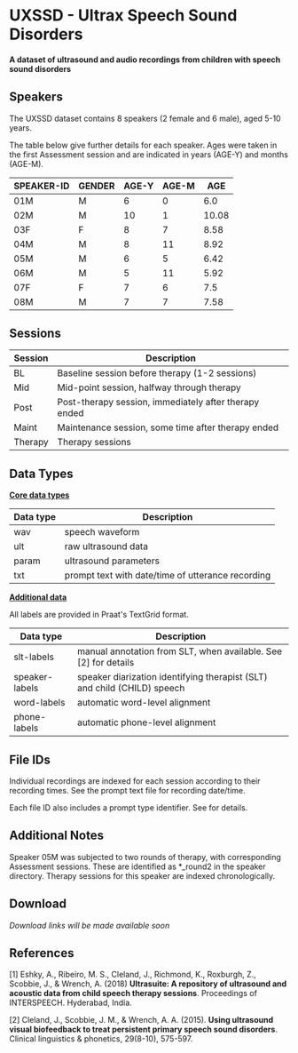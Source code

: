 # UXSSD - Ultrax Speech Sound Disorders

#### A dataset of ultrasound and audio recordings from children with speech sound disorders



## Speakers

The UXSSD dataset contains 8 speakers (2 female and 6 male), aged 5-10 years.

The table below give further details for each speaker. Ages were taken in the first Assessment session and are indicated in years (AGE-Y) and months (AGE-M).

| SPEAKER-ID | GENDER | AGE-Y | AGE-M | AGE   |
| ---------- | ------ | ----- | ----- | ----- |
| 01M        | M      | 6     | 0     | 6.0   |
| 02M        | M      | 10    | 1     | 10.08 |
| 03F        | F      | 8     | 7     | 8.58  |
| 04M        | M      | 8     | 11    | 8.92  |
| 05M        | M      | 6     | 5     | 6.42  |
| 06M        | M      | 5     | 11    | 5.92  |
| 07F        | F      | 7     | 6     | 7.5   |
| 08M        | M      | 7     | 7     | 7.58  |

## Sessions

| Session | Description                                           |
| ------- | ----------------------------------------------------- |
| BL      | Baseline session before therapy (1-2 sessions)        |
| Mid     | Mid-point session, halfway through therapy            |
| Post    | Post-therapy session, immediately after therapy ended |
| Maint   | Maintenance session, some time after therapy ended    |
| Therapy | Therapy sessions                                      |

## Data Types

**<u>Core data types</u>**

| Data type | Description                                       |
| --------- | ------------------------------------------------- |
| wav       | speech waveform                                   |
| ult       | raw ultrasound data                               |
| param     | ultrasound parameters                             |
| txt       | prompt text with date/time of utterance recording |

**<u>Additional data</u>**

All labels are provided in Praat's TextGrid format.

| Data type      | Description                                                  |
| -------------- | ------------------------------------------------------------ |
| slt-labels     | manual annotation from SLT, when available. See [2] for details |
| speaker-labels | speaker diarization identifying therapist (SLT) and child (CHILD) speech |
| word-labels    | automatic word-level alignment                               |
| phone-labels   | automatic phone-level alignment                              |

## File IDs

Individual recordings are indexed for each session according to their recording times.
See the prompt text file for recording date/time. 

Each file ID also includes a prompt type identifier. See <link-data> for details.

## Additional Notes

Speaker 05M was subjected to two rounds of therapy, with corresponding Assessment sessions. These are identified as *_round2 in the speaker directory. Therapy sessions for this speaker are indexed chronologically.

## Download

*Download links will be made available soon*

## References

[1] Eshky, A., Ribeiro, M. S., Cleland, J., Richmond, K., Roxburgh, Z.,  Scobbie, J., & Wrench, A. (2018) **Ultrasuite: A repository of ultrasound and acoustic data from child speech therapy sessions**. Proceedings of INTERSPEECH. Hyderabad, India.

[2] Cleland, J., Scobbie, J. M., & Wrench, A. A. (2015). **Using ultrasound visual biofeedback to treat persistent primary speech sound disorders**. Clinical linguistics & phonetics, 29(8-10), 575-597.